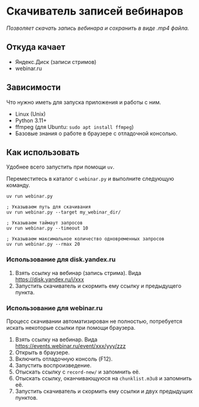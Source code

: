 # Скачиватель записей вебинаров

*Позволяет скачать запись вебинара и сохранить в виде .mp4 файла.*


## Откуда качает

* Яндекс.Диск (записи стримов)
* webinar.ru


## Зависимости

Что нужно иметь для запуска приложения и работы с ним.

* Linux (Unix)
* Python 3.11+
* ffmpeg (для Ubuntu: `sudo apt install ffmpeg`)
* Базовые знания о работе в браузере с отладочной консолью.


## Как использовать

Удобнее всего запустить при помощи `uv`.

Переместитесь в каталог с `webinar.py` и выполните следующую команду. 

```shell
uv run webinar.py

; Указываем путь для скачивания
uv run webinar.py --target my_webinar_dir/

; Указываем таймаут запросов
uv run webinar.py --timeout 10

; Указываем максимальное количество одновременных запросов
uv run webinar.py --rmax 20
```

### Использование для disk.yandex.ru

1. Взять ссылку на вебинар (запись стрима). Вида https://disk.yandex.ru/i/xxx
2. Запустить скачиватель и скормить ему ссылку и предыдущего пункта.


### Использование для webinar.ru

Процесс скачивании автоматизирован не полностью, потребуется искать
некоторые ссылки при помощи браузера.

1. Взять ссылку на вебинар. Вида https://events.webinar.ru/event/xxx/yyy/zzz
2. Открыть в браузере.
3. Включить отладочную консоль (F12).
4. Запустить воспроизведение.
5. Отыскать ссылку с `record-new/` и запомнить её.
6. Отыскать ссылку, оканчивающуюся на `chunklist.m3u8` и запомнить её.
7. Запустить скачиватель и скормить ему ссылки и двух предыдущих пунктов.
